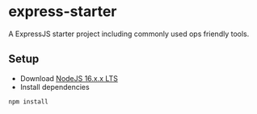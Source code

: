 # express-starter

A ExpressJS starter project including commonly used ops friendly tools.

## Setup

* Download [NodeJS 16.x.x LTS](https://nodejs.org/en/)
* Install dependencies
```bash
npm install
```
